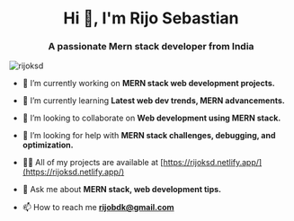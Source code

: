 <h1 align="center">Hi 👋, I'm Rijo Sebastian</h1>
<h3 align="center">A passionate Mern stack developer from India</h3>

<p align="left"> <img src="https://komarev.com/ghpvc/?username=rijoksd&label=Profile%20views&color=0e75b6&style=flat" alt="rijoksd" /> </p>

- 🔭 I’m currently working on **MERN stack web development projects.**

- 🌱 I’m currently learning **Latest web dev trends, MERN advancements.**

- 👯 I’m looking to collaborate on **Web development using MERN stack.**

- 🤝 I’m looking for help with **MERN stack challenges, debugging, and optimization.**

- 👨‍💻 All of my projects are available at [https://rijoksd.netlify.app/](https://rijoksd.netlify.app/)

- 💬 Ask me about **MERN stack, web development tips.**

- 📫 How to reach me **rijobdk@gmail.com**
